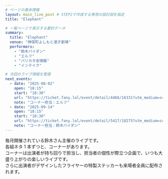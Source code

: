 ```yaml
---
# ページの基本情報
layout: main_live_post # STEP2で作成する専用の設計図を指定
title: "Elephant"

# 一覧ページで表示する要約データ
summary:
  title: "Elephant"
  venue: "神保町よしもと漫才劇場"
  performers:
    - "鈴木バイダン"
    - "エルフ"
    - "バリカタ友情飯"
    - "インテイク"

# 次回のライブ情報を管理
next_events:
  - date: "2025-08-02"
    open: "18:15"
    start: "18:30"
    url: "https://ticket.fany.lol/event/detail/4466/16331?utm_medium=schedule&utm_source=jimbocho_manzaigekijyo&utm_campaign=Elephant"
    note: "コーナー担当：エルフ"
  - date: "2025-09-14"
    open: "18:15"
    start: "18:30"
    url: "https://ticket.fany.lol/event/detail/5417/18275?utm_medium=schedule&utm_source=jimbocho_manzaigekijyo&utm_campaign=Elephant"
    note: "コーナー担当：鈴木バイダン"
---
```


毎月開催されている鈴木さん主催のライブです。<br>
各組ネタ 1 本ずつと、コーナーがあります。<br>
コーナーは出演者が持ち回りで担当し、担当者の個性が際立つ企画で、いつも大盛り上がりの楽しいライブです。<br>
さらに出演者がデザインしたフライヤーの特製ステッカーも来場者全員に配布されます。<br>
